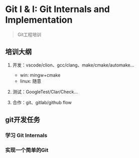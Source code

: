 # Git I & I: Git Internals and Implementation

> Git工程培训

## 培训大纲

1. 开发：vscode/clion、gcc/clang、make/cmake/automake...
	- win: mingw+cmake
	- linux: 随意

2. 测试：GoogleTest/Clar/Check...

3. 合作：git、gitlab/github flow

## git开发任务

### 学习 Git Internals

### 实现一个简单的Git
